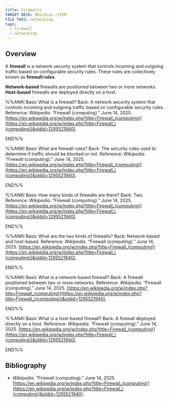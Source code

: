```yaml
---
title: Firewalls
TARGET DECK: Obsidian::STEM
FILE TAGS: networking
tags:
  - firewall
  - networking
---
```


## Overview

A **firewall** is a network security system that controls incoming and outgoing traffic based on configurable security rules. These rules are collectively known as **firewall rules**.

**Network-based** firewalls are positioned between two or more networks. **Host-based** firewalls are deployed directly on a host.

%%ANKI
Basic
What is a firewall?
Back: A network security system that controls incoming and outgoing traffic based on configurable security rules.
Reference: _Wikipedia_. “Firewall (computing).” June 14, 2025. [https://en.wikipedia.org/w/index.php?title=Firewall_(computing)](https://en.wikipedia.org/w/index.php?title=Firewall_\(computing\)&oldid=1295521940).
<!--ID: 1754798367009-->
END%%

%%ANKI
Basic
What are firewall rules?
Back: The security rules used to determine if traffic should be blocked or not.
Reference: _Wikipedia_. “Firewall (computing).” June 14, 2025. [https://en.wikipedia.org/w/index.php?title=Firewall_(computing)](https://en.wikipedia.org/w/index.php?title=Firewall_\(computing\)&oldid=1295521940).
<!--ID: 1754798367013-->
END%%

%%ANKI
Basic
How many kinds of firewalls are there?
Back: Two.
Reference: _Wikipedia_. “Firewall (computing).” June 14, 2025. [https://en.wikipedia.org/w/index.php?title=Firewall_(computing)](https://en.wikipedia.org/w/index.php?title=Firewall_\(computing\)&oldid=1295521940).
<!--ID: 1754798367016-->
END%%

%%ANKI
Basic
What are the two kinds of firewalls?
Back: Network-based and host-based.
Reference: _Wikipedia_. “Firewall (computing).” June 14, 2025. [https://en.wikipedia.org/w/index.php?title=Firewall_(computing)](https://en.wikipedia.org/w/index.php?title=Firewall_\(computing\)&oldid=1295521940).
<!--ID: 1754798367018-->
END%%

%%ANKI
Basic
What is a network-based firewall?
Back: A firewall positioned between two or more networks.
Reference: _Wikipedia_. “Firewall (computing).” June 14, 2025. [https://en.wikipedia.org/w/index.php?title=Firewall_(computing)](https://en.wikipedia.org/w/index.php?title=Firewall_\(computing\)&oldid=1295521940).
<!--ID: 1754798367020-->
END%%

%%ANKI
Basic
What is a host-based firewall?
Back: A firewall deployed directly on a host.
Reference: _Wikipedia_. “Firewall (computing).” June 14, 2025. [https://en.wikipedia.org/w/index.php?title=Firewall_(computing)](https://en.wikipedia.org/w/index.php?title=Firewall_\(computing\)&oldid=1295521940).
<!--ID: 1754798367022-->
END%%

## Bibliography

* _Wikipedia_. “Firewall (computing).” June 14, 2025. [https://en.wikipedia.org/w/index.php?title=Firewall_(computing)](https://en.wikipedia.org/w/index.php?title=Firewall_\(computing\)&oldid=1295521940).